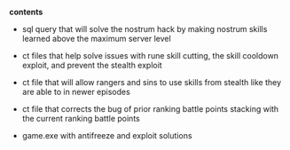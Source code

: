 **contents**

* sql query that will solve the nostrum hack by making nostrum skills learned above the maximum server level

* ct files that help solve issues with rune skill cutting, the skill cooldown exploit, and prevent the stealth exploit

* ct file that will allow rangers and sins to use skills from stealth like they are able to in newer episodes

* ct file that corrects the bug of prior ranking battle points stacking with the current ranking battle points

* game.exe with antifreeze and exploit solutions
